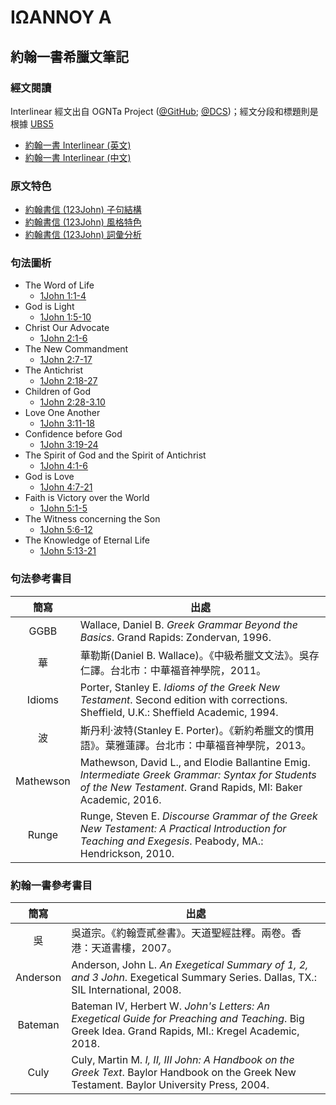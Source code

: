 # ΙΩΑΝΝΟΥ Α

## 約翰一書希臘文筆記

### 經文閱讀
Interlinear 經文出自 OGNTa Project ([@GitHub](https://github.com/Andley/OGNTa); [@DCS](https://git.door43.org/Andley/OGNTa))；經文分段和標題則是根據 [UBS5](https://www.academic-bible.com/en/online-bibles/greek-new-testament-ubs5/read-the-bible-text/bibel/text/lesen/stelle/72/10001/19999/ch/9f95d8cd0fd3aaae4a4dbb2208e8408b/)


- [約翰一書 Interlinear (英文) ](1John-Interlinear.md)
- [約翰一書 Interlinear (中文) ](1John-Interlinear-TC.md)


### 原文特色
- [約翰書信 (123John) 子句結構](123John-Clause.md)
- [約翰書信 (123John) 風格特色](123John-Style.md)
- [約翰書信 (123John) 詞彙分析](123John-Vocabulary.md)

### 句法圖析

- The Word of Life
	- [1John 1:1-4](1Jo.1.1-4.md)
- God is Light
	- [1John 1:5-10](1Jo.1.5-10.md)
- Christ Our Advocate
	- [1John 2:1-6](1Jo.2.1-6.md)
- The New Commandment
	- [1John 2:7-17](1Jo.2.7-11.md)
- The Antichrist
	- [1John 2:18-27](1Jo.2.18-27.md)
- Children of God
	- [1John 2:28-3.10](1Jo.2.28-3.10.md)
- Love One Another
	- [1John 3:11-18](1Jo.3.11-18.md)
- Confidence before God
	- [1John 3:19-24](1Jo.3.19-24.md)
- The Spirit of God and the Spirit of Antichrist
	- [1John 4:1-6](1Jo.4.1-6.md)
- God is Love
	- [1John 4:7-21](1Jo.4.7-21.md)
- Faith is Victory over the World
	- [1John 5:1-5](1Jo.5.1-5.md)
- The Witness concerning the Son
	- [1John 5:6-12](1Jo.5.6-12.md)
- The Knowledge of Eternal Life
	- [1John 5:13-21](1Jo.5.13-21.md)

### 句法參考書目
簡寫 | 出處
:------:| --- 
GGBB | Wallace, Daniel B. <em>Greek Grammar Beyond the Basics</em>. Grand Rapids: Zondervan, 1996.
華 | 華勒斯(Daniel B. Wallace)。《中級希臘文文法》。吳存仁譯。台北市：中華福音神學院，2011。
Idioms | Porter, Stanley E. <em>Idioms of the Greek New Testament</em>. Second edition with corrections. Sheffield, U.K.: Sheffield Academic, 1994.
波 | 斯丹利‧波特(Stanley E. Porter)。《新約希臘文的慣用語》。葉雅蓮譯。台北市：中華福音神學院，2013。
Mathewson | Mathewson, David L., and Elodie Ballantine Emig. <em>Intermediate Greek Grammar: Syntax for Students of the New Testament</em>. Grand Rapids, MI: Baker Academic, 2016.
Runge | Runge, Steven E. <em>Discourse Grammar of the Greek New Testament: A Practical Introduction for Teaching and Exegesis</em>. Peabody, MA.: Hendrickson, 2010.


### 約翰一書參考書目
簡寫 | 出處
:------:| --- 
吳 | 吳道宗。《約翰壹貳叁書》。天道聖經註釋。兩卷。香港：天道書樓，2007。
Anderson | Anderson, John L. _An Exegetical Summary of 1, 2, and 3 John_. Exegetical Summary Series. Dallas, TX.: SIL International, 2008.
Bateman | Bateman IV, Herbert W. _John's Letters: An Exegetical Guide for Preaching and Teaching_. Big Greek Idea. Grand Rapids, MI.: Kregel Academic, 2018.
Culy | Culy, Martin M. _I, II, III John: A Handbook on the Greek Text_. Baylor Handbook on the Greek New Testament. Baylor University Press, 2004.


